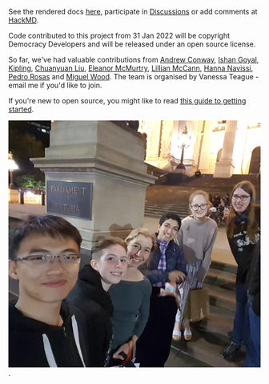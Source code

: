 See the rendered docs [here](https://righttoaskorg.github.io/righttoask-docs/), participate in [Discussions]() or add comments at [HackMD](https://hackmd.io/@RightToAsk-Docs).

Code contributed to this project from 31 Jan 2022 will be copyright Democracy Developers and will be released under an open source license.

So far, we've had valuable contributions from [Andrew Conway](), [Ishan Goyal](https://github.com/Ishan27g), [Kipling](https://github.com/KipCrossing), [Chuanyuan Liu](https://github.com/ChuanyuanLiu), [Eleanor McMurtry](https://github.com/eleanor-em), [Lillian McCann](https://github.com/lillimc), [Hanna Navissi](https://github.com/hannanavissi), [Pedro Rosas](https://www.linkedin.com/in/pedro-rosas-ux) and [Miguel Wood](https://www.linkedin.com/in/migster/). The team is organised by Vanessa Teague - email me if you'd like to join.

If you're new to open source, you might like to read [this guide to getting started](https://www.digitalocean.com/community/tutorial_series/an-introduction-to-open-source).

![](Chuan_photo.jpg).